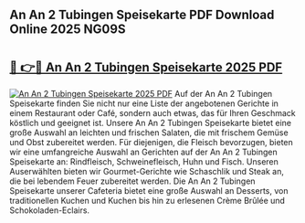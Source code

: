 ## An An 2 Tubingen Speisekarte PDF Download Online 2025 NG09S

# <h2><a href="http://gc8l3ky.nevu.top/?p=An+An+2+Tubingen+Speisekarte">🔗 👉🔴 An An 2 Tubingen Speisekarte 2025 PDF</a></h2>

[![An An 2 Tubingen Speisekarte 2025 PDF](https://i.imgur.com/dBaPXMq.png)](http://gc8l3ky.nevu.top/?p=An+An+2+Tubingen+Speisekarte)
Auf der An An 2 Tubingen Speisekarte finden Sie nicht nur eine Liste der angebotenen Gerichte in einem Restaurant oder Café, sondern auch etwas, das für Ihren Geschmack köstlich und geeignet ist. Unsere An An 2 Tubingen Speisekarte bietet eine große Auswahl an leichten und frischen Salaten, die mit frischem Gemüse und Obst zubereitet werden. Für diejenigen, die Fleisch bevorzugen, bieten wir eine umfangreiche Auswahl an Gerichten auf der An An 2 Tubingen Speisekarte an: Rindfleisch, Schweinefleisch, Huhn und Fisch. Unseren Auserwählten bieten wir Gourmet-Gerichte wie Schaschlik und Steak an, die bei lebendem Feuer zubereitet werden. Die An An 2 Tubingen Speisekarte unserer Cafeteria bietet eine große Auswahl an Desserts, von traditionellen Kuchen und Kuchen bis hin zu erlesenen Crème Brûlée und Schokoladen-Eclairs.

